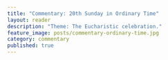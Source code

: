 ```yaml
---
title: "Commentary: 20th Sunday in Ordinary Time"
layout: reader
description: "Theme: The Eucharistic celebration."
feature_image: posts/commentary-ordinary-time.jpg
category: commentary
published: true
---
```

